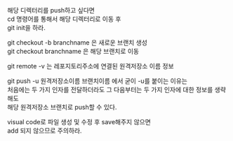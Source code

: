 해당 디렉터리를 push하고 싶다면  
cd 명령어를 통해서 해당 디렉터리로 이동 후  
git init을 하라.

git checkout -b branchname 은 새로운 브랜치 생성  
git checkout branchname 은 해당 브랜치로 이동  

git remote -v 는 레포지토리주소에 연결된 원격저장소 이름 정보    

git push -u 원격저장소이름 브랜치이름 에서 굳이 -u를 붙이는 이유는  
처음에는 두 가지 인자를 전달하더라도 그 다음부터는 두 가지 인자에 대한 정보를 생략해도  
해당 원격저장소 브랜치로 push할 수 있다.  

visual code로 파일 생성 및 수정 후 save해주지 않으면  
add 되지 않으므로 주의하라.